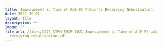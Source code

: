 ```yaml
---
title: Improvement in Time of A&E P2 Patients Receiving Nebulisation
date: 2021-10-01
layout: file
description: ""
image: ""
file_url: /files/C376_KTPH_NHIP 2021_Improvement in Time of AnE P2 patients
  receiving Nebulisation.pdf
---
```

